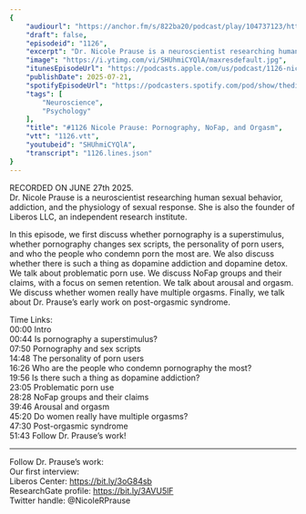 ```yaml
---
{
	"audiourl": "https://anchor.fm/s/822ba20/podcast/play/104737123/https%3A%2F%2Fd3ctxlq1ktw2nl.cloudfront.net%2Fstaging%2F2025-5-27%2F221823c6-8752-58fe-fad2-79926f76ec51.m4a",
	"draft": false,
	"episodeid": "1126",
	"excerpt": "Dr. Nicole Prause is a neuroscientist researching human sexual behavior, addiction, and the physiology of sexual response. She is also the founder of Liberos LLC, an independent research institute.",
	"image": "https://i.ytimg.com/vi/SHUhmiCYQlA/maxresdefault.jpg",
	"itunesEpisodeUrl": "https://podcasts.apple.com/us/podcast/1126-nicole-prause-pornography-nofap-and-orgasm/id1451347236?i=1000718345615&uo=4",
	"publishDate": 2025-07-21,
	"spotifyEpisodeUrl": "https://podcasters.spotify.com/pod/show/thedissenter/episodes/1126-Nicole-Prause-Pornography--NoFap--and-Orgasm-e34qqt3",
	"tags": [
		"Neuroscience",
		"Psychology"
	],
	"title": "#1126 Nicole Prause: Pornography, NoFap, and Orgasm",
	"vtt": "1126.vtt",
	"youtubeid": "SHUhmiCYQlA",
	"transcript": "1126.lines.json"
}
---
```

RECORDED ON JUNE 27th 2025.  
Dr. Nicole Prause is a neuroscientist researching human sexual behavior, addiction, and the physiology of sexual response. She is also the founder of Liberos LLC, an independent research institute.

In this episode, we first discuss whether pornography is a superstimulus, whether pornography changes sex scripts, the personality of porn users, and who the people who condemn porn the most are. We also discuss whether there is such a thing as dopamine addiction and dopamine detox. We talk about problematic porn use. We discuss NoFap groups and their claims, with a focus on semen retention. We talk about arousal and orgasm. We discuss whether women really have multiple orgasms. Finally, we talk about Dr. Prause’s early work on post-orgasmic syndrome.

Time Links:  
<time>00:00</time> Intro  
<time>00:44</time> Is pornography a superstimulus?  
<time>07:50</time> Pornography and sex scripts  
<time>14:48</time> The personality of porn users  
<time>16:26</time> Who are the people who condemn pornography the most?  
<time>19:56</time> Is there such a thing as dopamine addiction?  
<time>23:05</time> Problematic porn use  
<time>28:28</time> NoFap groups and their claims  
<time>39:46</time> Arousal and orgasm  
<time>45:20</time> Do women really have multiple orgasms?  
<time>47:30</time> Post-orgasmic syndrome  
<time>51:43</time> Follow Dr. Prause’s work!

---

Follow Dr. Prause’s work:  
Our first interview:   
Liberos Center: https://bit.ly/3oG84sb  
ResearchGate profile: https://bit.ly/3AVU5lF  
Twitter handle: @NicoleRPrause
